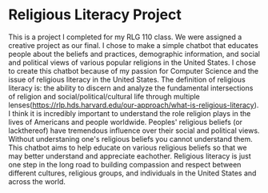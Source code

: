 # Religious Literacy Project

This is a project I completed for my RLG 110 class. We were assigned a creative project as our final. I chose to make a simple chatbot that educates people about the beliefs
and practices, demographic information, and social and political views of various popular religions in the United States. I chose to create this chatbot because of my passion
for Computer Science and the issue of religious literacy in the United States. The definition of religious literacy is: the ability to discern and analyze the fundamental intersections of religion and social/political/cultural life through multiple lenses(https://rlp.hds.harvard.edu/our-approach/what-is-religious-literacy). I think it is incredibly important to understand the role religion plays in the lives of Americans
and people worldwide. Peoples' religious beliefs (or lackthereof) have tremendous influence over their social and political views. Without understaning one's religious beliefs
you cannot understand them. This chatbot aims to help educate on various religious beliefs so that we may better understand and appreciate eachother. Religious literacy is just
one step in the long road to building compassion and respect between different cultures, religious groups, and individuals in the United States and across the world.
